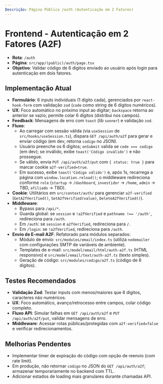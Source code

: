 ```yaml
---
Descrição: Página Pública /auth (Autenticação em 2 Fatores)
---
```


# Frontend - Autenticação em 2 Fatores (A2F)

- **Rota**: `/auth`
- **Página**: `src/app/(public)/auth/page.tsx`
- **Objetivo**: Validar código de 6 dígitos enviado ao usuário após login para autenticação em dois fatores.

## Implementação Atual
- **Formulário**: 6 inputs individuais (1 dígito cada), gerenciados por `react-hook-form` com validação `zod` (`code` como string de 6 dígitos numéricos).
- **UX**: Foco automático no próximo input ao digitar; `backspace` retorna ao anterior se vazio; permite colar 6 dígitos (distribui nos campos).
- **Feedback**: Mensagens de erro com `toast` (lib `sonner`) e validação `zod`.
- **Fluxo**:
  - Ao carregar com sessão válida (via `useSession` de `src/hooks/useSession.ts`), dispara `GET /api/auth/a2f` para gerar e enviar código (em dev, retorna `codigo` no JSON).
  - Usuário preenche os 6 dígitos; `onSubmit` valida se `code === codigo` (em dev); se inválido, exibe `toast('Código inválido')` e não prossegue.
  - Se válido, envia `PUT /api/auth/a2f/put` com `{ status: true }` para marcar cookie `a2f-verified=true`.
  - Em sucesso, exibe `toast('Código válido')` e, após 1s, recarrega a página com `window.location.reload()`; o middleware redireciona conforme `role` (`startup` -> `/dashboard`, `investidor` -> `/home`, `admin` -> TBD, `afiliado` -> TBD).
- **Cookie**: Utilitários em `src/context/auth/` para gerenciar `a2f-verified` (`GetA2fVerified()`, `SetA2fVerified(value)`, `DeleteA2fVerified()`).
- **Middleware**: 
  - Bypass para `/api/*`.
  - Guarda global: se `session` e `!a2fVerified` e `pathname !== '/auth'`, redireciona para `/auth`.
  - Em `/auth`: se `session` e `a2fVerified`, redireciona para `/`.
  - Em `/login`: se `!a2fVerified`, redireciona para `/auth`.
- **Envio de E-mail A2F**: Refatorado para módulos separados:
  - Módulo de envio: `src/modules/email/index.ts` (utiliza `nodemailer` com configurações SMTP de variáveis de ambiente).
  - Templates de e-mail: `src/model/email/html/auth-a2f.ts` (HTML responsivo) e `src/model/email/text/auth-a2f.ts` (texto simples).
  - Geração de código: `src/modules/codigo/a2f.ts` (código de 6 dígitos).

## Testes Recomendados
- **Validação Zod**: Testar inputs com menos/maiores que 6 dígitos, caracteres não numéricos.
- **UX**: Foco automático, avanço/retrocesso entre campos, colar código completo.
- **Fluxo API**: Simular falhas em `GET /api/auth/a2f` e `PUT /api/auth/a2f/put`, validar mensagens de erro.
- **Middleware**: Acessar rotas públicas/protegidas com `a2f-verified=false` e verificar redirecionamentos.

## Melhorias Pendentes
- Implementar timer de expiração do código com opção de reenvio (com rate limit).
- Em produção, não retornar `codigo` no JSON do `GET /api/auth/a2f`; armazenar temporariamente no backend com TTL.
- Adicionar estados de loading mais granulares durante chamadas API.
